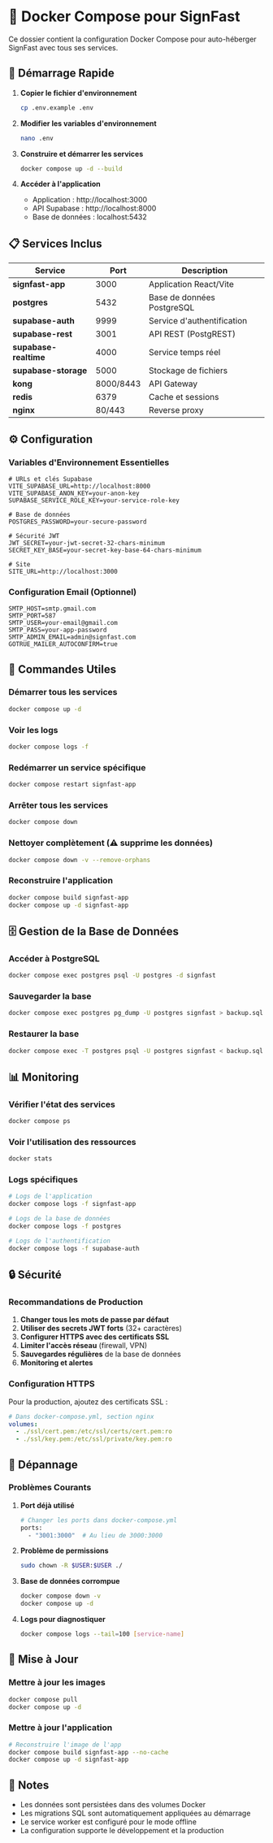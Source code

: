 # 🐳 Docker Compose pour SignFast

Ce dossier contient la configuration Docker Compose pour auto-héberger SignFast avec tous ses services.

## 🚀 Démarrage Rapide

1. **Copier le fichier d'environnement**
   ```bash
   cp .env.example .env
   ```

2. **Modifier les variables d'environnement**
   ```bash
   nano .env
   ```

3. **Construire et démarrer les services**
   ```bash
   docker compose up -d --build
   ```

4. **Accéder à l'application**
   - Application : http://localhost:3000
   - API Supabase : http://localhost:8000
   - Base de données : localhost:5432

## 📋 Services Inclus

| Service | Port | Description |
|---------|------|-------------|
| **signfast-app** | 3000 | Application React/Vite |
| **postgres** | 5432 | Base de données PostgreSQL |
| **supabase-auth** | 9999 | Service d'authentification |
| **supabase-rest** | 3001 | API REST (PostgREST) |
| **supabase-realtime** | 4000 | Service temps réel |
| **supabase-storage** | 5000 | Stockage de fichiers |
| **kong** | 8000/8443 | API Gateway |
| **redis** | 6379 | Cache et sessions |
| **nginx** | 80/443 | Reverse proxy |

## ⚙️ Configuration

### Variables d'Environnement Essentielles

```env
# URLs et clés Supabase
VITE_SUPABASE_URL=http://localhost:8000
VITE_SUPABASE_ANON_KEY=your-anon-key
SUPABASE_SERVICE_ROLE_KEY=your-service-role-key

# Base de données
POSTGRES_PASSWORD=your-secure-password

# Sécurité JWT
JWT_SECRET=your-jwt-secret-32-chars-minimum
SECRET_KEY_BASE=your-secret-key-base-64-chars-minimum

# Site
SITE_URL=http://localhost:3000
```

### Configuration Email (Optionnel)

```env
SMTP_HOST=smtp.gmail.com
SMTP_PORT=587
SMTP_USER=your-email@gmail.com
SMTP_PASS=your-app-password
SMTP_ADMIN_EMAIL=admin@signfast.com
GOTRUE_MAILER_AUTOCONFIRM=true
```

## 🔧 Commandes Utiles

### Démarrer tous les services
```bash
docker compose up -d
```

### Voir les logs
```bash
docker compose logs -f
```

### Redémarrer un service spécifique
```bash
docker compose restart signfast-app
```

### Arrêter tous les services
```bash
docker compose down
```

### Nettoyer complètement (⚠️ supprime les données)
```bash
docker compose down -v --remove-orphans
```

### Reconstruire l'application
```bash
docker compose build signfast-app
docker compose up -d signfast-app
```

## 🗄️ Gestion de la Base de Données

### Accéder à PostgreSQL
```bash
docker compose exec postgres psql -U postgres -d signfast
```

### Sauvegarder la base
```bash
docker compose exec postgres pg_dump -U postgres signfast > backup.sql
```

### Restaurer la base
```bash
docker compose exec -T postgres psql -U postgres signfast < backup.sql
```

## 📊 Monitoring

### Vérifier l'état des services
```bash
docker compose ps
```

### Voir l'utilisation des ressources
```bash
docker stats
```

### Logs spécifiques
```bash
# Logs de l'application
docker compose logs -f signfast-app

# Logs de la base de données
docker compose logs -f postgres

# Logs de l'authentification
docker compose logs -f supabase-auth
```

## 🔒 Sécurité

### Recommandations de Production

1. **Changer tous les mots de passe par défaut**
2. **Utiliser des secrets JWT forts** (32+ caractères)
3. **Configurer HTTPS avec des certificats SSL**
4. **Limiter l'accès réseau** (firewall, VPN)
5. **Sauvegardes régulières** de la base de données
6. **Monitoring et alertes**

### Configuration HTTPS

Pour la production, ajoutez des certificats SSL :

```yaml
# Dans docker-compose.yml, section nginx
volumes:
  - ./ssl/cert.pem:/etc/ssl/certs/cert.pem:ro
  - ./ssl/key.pem:/etc/ssl/private/key.pem:ro
```

## 🐛 Dépannage

### Problèmes Courants

1. **Port déjà utilisé**
   ```bash
   # Changer les ports dans docker-compose.yml
   ports:
     - "3001:3000"  # Au lieu de 3000:3000
   ```

2. **Problème de permissions**
   ```bash
   sudo chown -R $USER:$USER ./
   ```

3. **Base de données corrompue**
   ```bash
   docker compose down -v
   docker compose up -d
   ```

4. **Logs pour diagnostiquer**
   ```bash
   docker compose logs --tail=100 [service-name]
   ```

## 🔄 Mise à Jour

### Mettre à jour les images
```bash
docker compose pull
docker compose up -d
```

### Mettre à jour l'application
```bash
# Reconstruire l'image de l'app
docker compose build signfast-app --no-cache
docker compose up -d signfast-app
```

## 📝 Notes

- Les données sont persistées dans des volumes Docker
- Les migrations SQL sont automatiquement appliquées au démarrage
- Le service worker est configuré pour le mode offline
- La configuration supporte le développement et la production